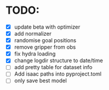 # TODO:

- [x] update beta with optimizer
- [x] add normalizer
- [x] randomise goal positions
- [x] remove gripper from obs
- [x] fix hydra loading
- [x] change logdir structure to date/time
- [ ] add pretty table for dataset info
- [ ] Add isaac paths into pyproject.toml
- [ ] only save best model
